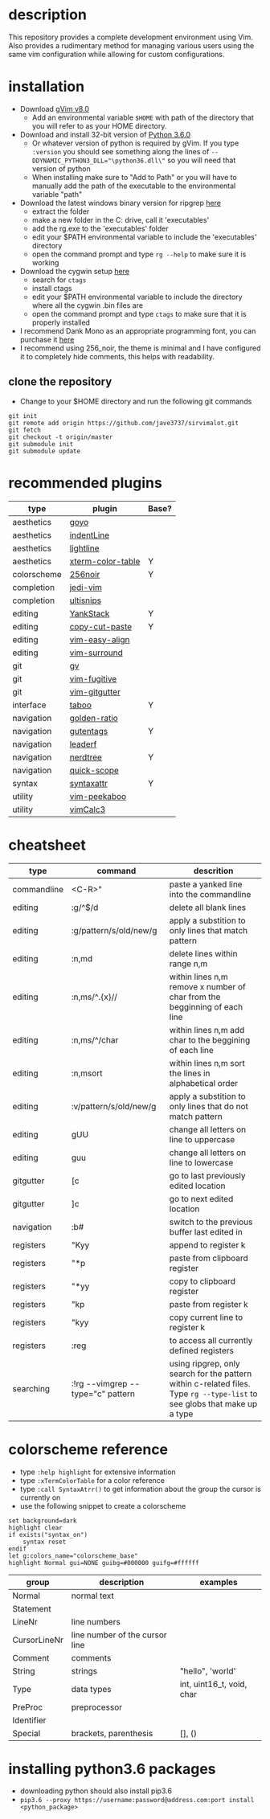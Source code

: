 # description
This repository provides a complete development environment using Vim. Also provides a rudimentary method for managing various users using the same vim configuration while allowing for custom configurations.

# installation
* Download [gVim v8.0](https://www.vim.org/download.php)
    * Add an environmental variable `$HOME` with path of the directory that you will refer to as your HOME directory.
* Download and install 32-bit version of [Python 3.6.0](https://www.python.org/downloads/release/python-360/)
    * Or whatever version of python is required by gVim. If you type `:version` you should see something along the lines of `--DDYNAMIC_PYTHON3_DLL="\python36.dll\"` so you will need that version of python
    * When installing make sure to "Add to Path" or you will have to manually add the path of the executable to the environmental variable "path"
* Download the latest windows binary version for ripgrep [here](https://github.com/BurntSushi/ripgrep/releases)
    * extract the folder 
    * make a new folder in the C: drive, call it 'executables' 
    * add the rg.exe to the 'executables' folder
    * edit your $PATH environmental variable to include the 'executables' directory
    * open the command prompt and type `rg --help` to make sure it is working
* Download the cygwin setup [here](https://www.cygwin.com/)
    * search for `ctags` 
    * install ctags 
    * edit your $PATH environmental variable to include the directory where all the cygwin .bin files are 
    * open the command prompt and type `ctags` to make sure that it is properly installed 
* I recommend Dank Mono as an appropriate programming font, you can purchase it
  [here](https://dank.sh/)
* I recommend using 256\_noir, the theme is minimal and I have configured it to completely hide comments, this helps with readability. 

## clone the repository
* Change to your $HOME directory and run the following git commands

```@console
git init
git remote add origin https://github.com/jave3737/sirvimalot.git
git fetch
git checkout -t origin/master
git submodule init 
git submodule update
```

# recommended plugins
| type        | plugin                                                                                     | Base? |
| ----        | ----                                                                                       | ----  |
| aesthetics  | [goyo](https://github.com/junegunn/goyo.vim)                                               |       |
| aesthetics  | [indentLine](https://github.com/Yggdroot/indentLine)                                       |       |
| aesthetics  | [lightline](https://github.com/itchyny/lightline.vim)                                      |       |
| aesthetics  | [xterm-color-table](https://github.com/guns/xterm-color-table.vim)                         | Y     |
| colorscheme | [256noir](https://github.com/andreasvc/vim-256noir.git)                                    | Y     |
| completion  | [jedi-vim](https://github.com/davidhalter/jedi-vim)                                        |       |
| completion  | [ultisnips](https://github.com/sirver/UltiSnips)                                           |       |
| editing     | [YankStack](https://github.com/maxbrunsfeld/vim-yankstack)                                 | Y     |
| editing     | [copy-cut-paste](https://github.com/NLKNguyen/copy-cut-paste.vim)                          | Y     |
| editing     | [vim-easy-align](https://github.com/junegunn/vim-easy-align)                               |       |
| editing     | [vim-surround](https://github.com/tpope/vim-surround)                                      |       |
| git         | [gv](https://github.com/junegunn/gv.vim)                                                   |       |
| git         | [vim-fugitive](https://github.com/tpope/vim-fugitive)                                      |       |
| git         | [vim-gitgutter](https://github.com/airblade/vim-gitgutter)                                 |       |
| interface   | [taboo](https://github.com/gcmt/taboo.vim)                                                 | Y     |
| navigation  | [golden-ratio](https://github.com/roman/golden-ratio)                                      |       |
| navigation  | [gutentags](https://github.com/ludovicchabant/vim-gutentags/blob/master/doc/gutentags.txt) | Y     |
| navigation  | [leaderf](https://github.com/Yggdroot/LeaderF)                                             |       |
| navigation  | [nerdtree](https://github.com/scrooloose/nerdtree)                                         | Y     |
| navigation  | [quick-scope](https://github.com/unblevable/quick-scope)                                   |       |
| syntax      | [syntaxattr](https://github.com/vim-scripts/SyntaxAttr.vim.git)                            | Y     |
| utility     | [vim-peekaboo](https://github.com/junegunn/vim-peekaboo)                                   |       |
| utility     | [vimCalc3](https://github.com/fedorenchik/VimCalc3)                                        |       |

# cheatsheet
| type        | command                           | descrition                                                                                                                |
| ----        | ----                              | ----                                                                                                                      |
| commandline | \<C-R\>"                          | paste a yanked line into the commandline                                                                                  |
| editing     | :g/^$/d                           | delete all blank lines                                                                                                    |
| editing     | :g/pattern/s/old/new/g            | apply a substition to only lines that match pattern                                                                       |
| editing     | :n,md                             | delete lines within range n,m                                                                                             |
| editing     | :n,ms/^.\{x\}//                   | within lines n,m remove x number of char from the begginning of each line                                                 |
| editing     | :n,ms/^/char                      | within lines n,m add char to the beggining of each line                                                                   |
| editing     | :n,msort                          | within lines n,m sort the lines in alphabetical order                                                                     |
| editing     | :v/pattern/s/old/new/g            | apply a substition to only lines that do not match pattern                                                                |
| editing     | gUU                               | change all letters on line to uppercase                                                                                   |
| editing     | guu                               | change all letters on line to lowercase                                                                                   |
| gitgutter   | [c                                | go to last previously edited location                                                                                     |
| gitgutter   | ]c                                | go to next edited location                                                                                                |
| navigation  | :b#                               | switch to the previous buffer last edited in                                                                              |
| registers   | "Kyy                              | append to register k                                                                                                      |
| registers   | "\*p                              | paste from clipboard register                                                                                             |
| registers   | "\*yy                             | copy to clipboard register                                                                                                |
| registers   | "kp                               | paste from register k                                                                                                     |
| registers   | "kyy                              | copy current line to register k                                                                                           |
| registers   | :reg                              | to access all currently defined registers                                                                                 |
| searching   | :!rg --vimgrep --type="c" pattern | using ripgrep, only search for the pattern within c-related files. Type `rg --type-list` to see globs that make up a type |

# colorscheme reference
* type `:help highlight` for extensive information
* type `:xTermColorTable` for a color reference
* type `:call SyntaxAtrr()` to get information about the group the cursor is currently on
* use the following snippet to create a colorscheme
```vimscript
set background=dark
highlight clear
if exists("syntax_on")
    syntax reset
endif
let g:colors_name="colorscheme_base"
highlight Normal gui=NONE guibg=#000000 guifg=#ffffff
```

| group        | description                    | examples                  |
| ----         | ----                           | ----                          |
| Normal       | normal text                    |                           |
| Statement    |                                |                           |
| LineNr       | line numbers                   |                           |
| CursorLineNr | line number of the cursor line |                           |
| Comment      | comments                       |                           |
| String       | strings                        | "hello", 'world'          |
| Type         | data types                     | int, uint16_t, void, char |
| PreProc      | preprocessor                   |                           |
| Identifier   |                                |                           |
| Special      | brackets, parenthesis          | [], ()                    |

# installing python3.6 packages
* downloading python should also install pip3.6 
* `pip3.6 --proxy https://username:password@address.com:port install <python_package>`
